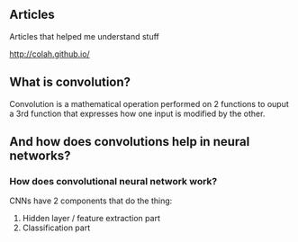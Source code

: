 ## Articles
Articles that helped me understand stuff


http://colah.github.io/

## What is convolution?
Convolution is a mathematical operation performed on 2 functions to ouput a 3rd function that expresses how one input is modified by the other.

## And how does convolutions help in neural networks?

### How does convolutional neural network work?
CNNs have 2 components that do the thing:
1. Hidden layer / feature extraction part
2. Classification part
